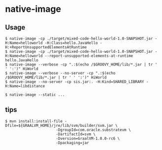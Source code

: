 # native-image

## Usage

    $ native-image -cp ./target/mixed-code-hello-world-1.0-SNAPSHOT.jar -H:Name=helloworld -H:Class=hello.JavaHello -H:+ReportUnsupportedElementsAtRuntime
    $ native-image -cp ./target/mixed-code-hello-world-1.0-SNAPSHOT.jar -H:Name=helloworld --report-unsupported-elements-at-runtime hello.JavaHello
    $ native-image --verbose -cp ".:$(echo /$GROOVY_HOME/lib/*.jar | tr ' ' ':')" HiWorld
    $ native-image --verbose --no-server -cp ".:$(echo /$GROOVY_HOME/lib/*.jar | tr ' ' ':')" HiWorld
    $ native-image --no-server -cp sis.jar:. -H:Kind=SHARED_LIBRARY -H:Name=libdistance

    $ native-image --static ...

## tips

    $ mvn install:install-file -Dfile=${GRAALVM_HOME}/jre/lib/svm/builder/svm.jar \
                           -DgroupId=com.oracle.substratevm \
                           -DartifactId=svm \
                           -Dversion=GraalVM-1.0.0-rc6 \
                           -Dpackaging=jar

